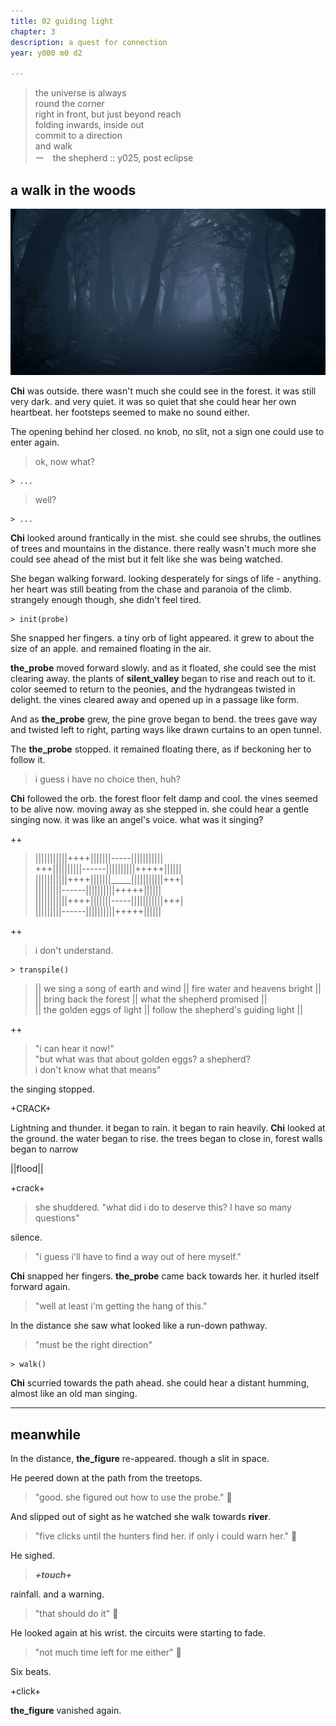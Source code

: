 ```yaml
---
title: 02 guiding light  
chapter: 3  
description: a quest for connection 
year: y000 m0 d2  

---
```


>the universe is always  \
>round the corner \
>right in front, but just beyond reach \
>folding inwards, inside out \
>commit to a direction \
>and walk \
> ー　the shepherd :: y025, post eclipse

## a walk in the woods

![forest](./forest.jpg)

**Chi** was outside. there wasn't much she could see in the forest. it was still very dark. and very quiet. it was so quiet that she could hear her own heartbeat. her footsteps seemed to make no sound either. 

The opening behind her closed. no knob, no slit, not a sign one could use to enter again.

> ok, now what?

```
> ...
```

> well?

```
> ...
```

**Chi** looked around frantically in the mist. she could see shrubs, the outlines of trees and mountains in the distance. there really wasn't much more she could see ahead of the mist but it felt like she was being watched.

She began walking forward. looking desperately for sings of life - anything. her heart was still beating from the chase and paranoia of the climb. strangely enough though, she didn't feel tired.

```
> init(probe)
```

She snapped her fingers. a tiny orb of light appeared. it grew to about the size of an apple. and remained floating in the air.

**the_probe** moved forward slowly. and as it floated, she could see the mist clearing away. the plants of **silent_valley** began to rise and reach out to it. color seemed to return to the peonies, and the hydrangeas twisted in delight. the vines cleared away and opened up in a passage like form.

And as **the_probe** grew, the pine grove began to bend. the trees gave way and twisted left to right, parting ways like drawn curtains to an open tunnel.

The **the_probe** stopped. it remained floating there, as if beckoning her to follow it. 

> i guess i have no choice then, huh?

**Chi** followed the orb. the forest floor felt damp and cool. the vines seemed to be alive now. moving away as she stepped in. she could hear a gentle singing now. it was like an angel's voice. what was it singing?

++

> |||||||||||++++|||||||-----||||||||||| \
> +++||||||||||------||||||||||+++++||||||\
> |||||||||||++++|||||||_____|||||||||||+++|\
> |||||||||------||||||||||+++++||||||\
> |||||||||||++++|||||||-----|||||||||||+++|\
> |||||||||------||||||||||+++++||||||

++

> i don't understand.



```
> transpile()
```

>|| we sing a song of earth and wind
>|| fire water and heavens bright ||\
>|| bring back the forest
>|| what the shepherd promised ||\
>|| the golden eggs of light || follow the shepherd's guiding light ||

++

> "i can hear it now!" \
> "but what was that about golden eggs? a shepherd? \
> i don't know what that means"

the singing stopped.

+CRACK+


Lightning and thunder. it began to rain. it began to rain heavily. **Chi** looked at the ground. the water began to rise. the trees began to close in, forest walls began to narrow

||flood||

+crack+

> she shuddered. "what did i do to deserve this? I have so many questions"

silence.

> "i guess i'll have to find a way out of here myself."

**Chi** snapped her fingers. **the_probe** came back towards her. it hurled itself forward again.

> "well at least i'm getting the hang of this."

In the distance she saw what looked like a run-down pathway.

> "must be the right direction"

```
> walk()
```

**Chi** scurried towards the path ahead. she could hear a distant humming, almost like an old man singing.

<hr/>

## meanwhile

In the distance, **the_figure** re-appeared. though a slit in space.

He peered down at the path from the treetops. 

> "good. she figured out how to use the probe." 🦌

And slipped out of sight as he watched she walk towards **river**. 

> "five clicks until the hunters find her. if only i could warn her." 🦌

He sighed.

> ***+touch+***

rainfall. and a warning.

> "that should do it" 🦌

He looked again at his wrist. the circuits were starting to fade. 

> "not much time left for me either" 🦌

Six beats.

+click+

**the_figure** vanished again. 
